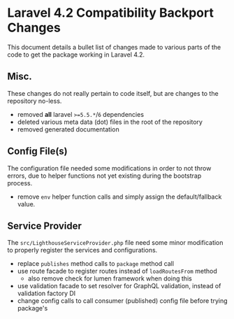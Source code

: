 # Laravel 4.2 Compatibility Backport Changes

This document details a bullet list of changes made to various parts of the code to get the package working in Laravel 4.2.

## Misc.

These changes do not really pertain to code itself, but are changes to the repository no-less.

* removed **all** laravel `>=5.5.*`/`6` dependencies
* deleted various meta data (dot) files in the root of the repository
* removed generated documentation

## Config File(s)

The configuration file needed some modifications in order to not throw errors, due to helper functions not yet existing during the bootstrap process.

* remove `env` helper function calls and simply assign the default/fallback value.

## Service Provider

The `src/LighthouseServiceProvider.php` file need some minor modification to properly register the services and configurations.

* replace `publishes` method calls to `package` method call
* use route facade to register routes instead of `loadRoutesFrom` method
    - also remove check for lumen framework when doing this
* use validation facade to set resolver for GraphQL validation, instead of validation factory DI
* change config calls to call consumer (published) config file before trying package's
